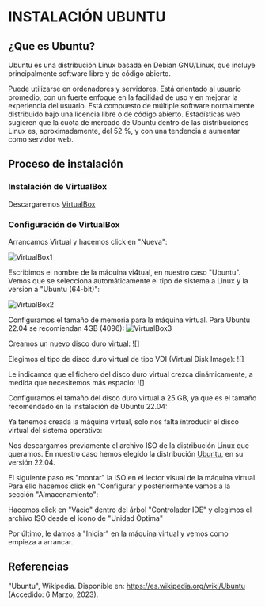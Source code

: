 # INSTALACIÓN UBUNTU
## ¿Que es Ubuntu?

Ubuntu es una distribución Linux basada en Debian GNU/Linux, que incluye principalmente software libre y de código abierto.

Puede utilizarse en ordenadores y servidores. Está orientado al usuario promedio, con un fuerte enfoque en la facilidad de uso y en mejorar la experiencia del usuario. Está compuesto de múltiple software normalmente distribuido bajo una licencia libre o de código abierto. Estadísticas web sugieren que la cuota de mercado de Ubuntu dentro de las distribuciones Linux es, aproximadamente, del 52 %, y con una tendencia a aumentar como servidor web.

## Proceso de instalación

### Instalación de VirtualBox

Descargaremos [VirtualBox](https://www.virtualbox.org/)

### Configuración de VirtualBox
Arrancamos Virtual y hacemos click en "Nueva":

![VirtualBox1](https://github.com/neusmartinez/InstalacionUbuntu/blob/main/VIRTUALBOX1.png)

Escribimos el nombre de la máquina vi4tual, en nuestro caso "Ubuntu". Vemos que se selecciona automáticamente el tipo de sistema a Linux y la version a "Ubuntu (64-bit)":

![VirtualBox2](https://github.com/neusmartinez/InstalacionUbuntu/blob/main/VIRTUALBOX2.png)

Configuramos el tamaño de memoria para la máquina virtual. Para Ubuntu 22.04 se recomiendan 4GB (4096):
![VirtualBox3](https://github.com/neusmartinez/InstalacionUbuntu/blob/main/VIRTUALBOX3.png)

Creamos un nuevo disco duro virtual:
![]

Elegimos el tipo de disco duro virtual de tipo VDI (Virtual Disk Image):
![]

Le indicamos que el fichero del disco duro virtual crezca dinámicamente, a medida que necesitemos más espacio:
![]

Configuramos el tamaño del disco duro virtual a 25 GB,  ya que es el tamaño recomendado en la instalacióń de Ubuntu 22.04:


Ya tenemos creada la máquina virtual, solo nos falta introducir el disco virtual del sistema operativo:

Nos descargamos previamente el archivo ISO de la distribución Linux que queramos. En nuestro caso hemos elegido la distribución [Ubuntu](https://ubuntu.com/), en su versión 22.04.

El siguiente paso es "montar" la ISO en el lector visual de la máquina virtual. Para ello hacemos click en "Configurar y posteriormente vamos a la sección "Almacenamiento":


Hacemos click en "Vacio" dentro del árbol "Controlador IDE"  y elegimos el archivo ISO desde el icono de "Unidad Óptima"


Por último, le damos a "Iniciar" en la máquina virtual y vemos como empieza a arrancar.

## Referencias
"Ubuntu", Wikipedia. Disponible en: https://es.wikipedia.org/wiki/Ubuntu (Accedido: 6 Marzo, 2023). 
